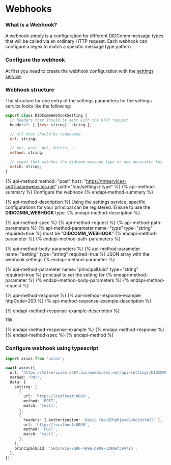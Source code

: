 # Webhooks

### What is a Webhook?

A webhook simply is a configuration for different DIDComm message types that will be called via an ordinary HTTP request. Each webhook can configure a regex to match a specific message type pattern. 

### Configure the webhook

At first you need to create the webhook configuration with the [settings service](../services-1/settings.md).

### Webhook structure

The structure for one entry of the settings parameters for the settings service looks like the following:

```javascript
export class DIDCommWebhookSetting {
  // headers that should be sent with the HTTP request
  headers?: { [key: string]: string };

  // url that should be requested
  url: string;

  // get, post, put, delete, ...
  method: string;

  // regex that matches the didcomm message type or one decorator key
  match: string;
}
```

{% api-method method="post" host="https://tntservices-ce07.azurewebsites.net" path="/api/settings/:type" %}
{% api-method-summary %}
Configure the webhook
{% endapi-method-summary %}

{% api-method-description %}
Using the settings service, specific configurations for your principal can be registered. Ensure to use the **DIDCOMM\_WEBHOOK** type.
{% endapi-method-description %}

{% api-method-spec %}
{% api-method-request %}
{% api-method-path-parameters %}
{% api-method-parameter name="type" type="string" required=true %}
must be "**DIDCOMM\_WEBHOOK**"
{% endapi-method-parameter %}
{% endapi-method-path-parameters %}

{% api-method-body-parameters %}
{% api-method-parameter name="setting" type="string" required=true %}
JSON array with the webhook settings
{% endapi-method-parameter %}

{% api-method-parameter name="principalUuid" type="string" required=true %}
principal to set the setting for
{% endapi-method-parameter %}
{% endapi-method-body-parameters %}
{% endapi-method-request %}

{% api-method-response %}
{% api-method-response-example httpCode=200 %}
{% api-method-response-example-description %}

{% endapi-method-response-example-description %}

```
TBD.
```
{% endapi-method-response-example %}
{% endapi-method-response %}
{% endapi-method-spec %}
{% endapi-method %}

### Configure webhook using typescript

```typescript
import axios from 'axios';

await axios({
  url: 'https://tntservices-ce07.azurewebsites.net/api/settings/DIDCOMM_WEBHOOK',
  method: 'PUT',
  data: {
    setting: [
      {
        url: 'http://localhost:8080',
        method: 'POST',
        match: 'test1',
      },
      {
        headers: { Authorization: 'Basic YWxhZGRpbjpvcGVuc2VzYW1l' },
        url: 'http://localhost:8080',
        method: 'POST',
        match: 'test1',
      },
    ],
    principalUuid: '56b1781a-7a96-4e96-b90a-3290ef39472b',
  },
});
```
